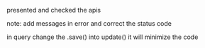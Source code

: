 presented and checked the apis 

note: add messages in error and correct the status code


in query change the .save() into update() 
it will minimize the code
